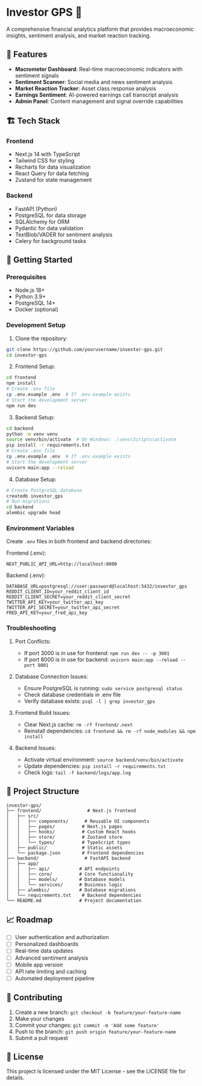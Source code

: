 # Investor GPS 🧭

A comprehensive financial analytics platform that provides macroeconomic insights, sentiment analysis, and market reaction tracking.

## 🌟 Features

- **Macrometer Dashboard**: Real-time macroeconomic indicators with sentiment signals
- **Sentiment Scanner**: Social media and news sentiment analysis
- **Market Reaction Tracker**: Asset class response analysis
- **Earnings Sentiment**: AI-powered earnings call transcript analysis
- **Admin Panel**: Content management and signal override capabilities

## 🏗️ Tech Stack

### Frontend
- Next.js 14 with TypeScript
- Tailwind CSS for styling
- Recharts for data visualization
- React Query for data fetching
- Zustand for state management

### Backend
- FastAPI (Python)
- PostgreSQL for data storage
- SQLAlchemy for ORM
- Pydantic for data validation
- TextBlob/VADER for sentiment analysis
- Celery for background tasks

## 🚀 Getting Started

### Prerequisites
- Node.js 18+
- Python 3.9+
- PostgreSQL 14+
- Docker (optional)

### Development Setup

1. Clone the repository:
```bash
git clone https://github.com/yourusername/investor-gps.git
cd investor-gps
```

2. Frontend Setup:
```bash
cd frontend
npm install
# Create .env file
cp .env.example .env  # If .env.example exists
# Start the development server
npm run dev
```

3. Backend Setup:
```bash
cd backend
python -m venv venv
source venv/bin/activate  # On Windows: .\venv\Scripts\activate
pip install -r requirements.txt
# Create .env file
cp .env.example .env  # If .env.example exists
# Start the development server
uvicorn main:app --reload
```

4. Database Setup:
```bash
# Create PostgreSQL database
createdb investor_gps
# Run migrations
cd backend
alembic upgrade head
```

### Environment Variables

Create `.env` files in both frontend and backend directories:

Frontend (.env):
```
NEXT_PUBLIC_API_URL=http://localhost:8000
```

Backend (.env):
```
DATABASE_URL=postgresql://user:password@localhost:5432/investor_gps
REDDIT_CLIENT_ID=your_reddit_client_id
REDDIT_CLIENT_SECRET=your_reddit_client_secret
TWITTER_API_KEY=your_twitter_api_key
TWITTER_API_SECRET=your_twitter_api_secret
FRED_API_KEY=your_fred_api_key
```

### Troubleshooting

1. Port Conflicts:
   - If port 3000 is in use for frontend: `npm run dev -- -p 3001`
   - If port 8000 is in use for backend: `uvicorn main:app --reload --port 8001`

2. Database Connection Issues:
   - Ensure PostgreSQL is running: `sudo service postgresql status`
   - Check database credentials in .env file
   - Verify database exists: `psql -l | grep investor_gps`

3. Frontend Build Issues:
   - Clear Next.js cache: `rm -rf frontend/.next`
   - Reinstall dependencies: `cd frontend && rm -rf node_modules && npm install`

4. Backend Issues:
   - Activate virtual environment: `source backend/venv/bin/activate`
   - Update dependencies: `pip install -r requirements.txt`
   - Check logs: `tail -f backend/logs/app.log`

## 📁 Project Structure

```
investor-gps/
├── frontend/                 # Next.js frontend
│   ├── src/
│   │   ├── components/      # Reusable UI components
│   │   ├── pages/          # Next.js pages
│   │   ├── hooks/          # Custom React hooks
│   │   ├── store/          # Zustand store
│   │   └── types/          # TypeScript types
│   ├── public/             # Static assets
│   └── package.json        # Frontend dependencies
├── backend/                 # FastAPI backend
│   ├── app/
│   │   ├── api/           # API endpoints
│   │   ├── core/          # Core functionality
│   │   ├── models/        # Database models
│   │   └── services/      # Business logic
│   ├── alembic/           # Database migrations
│   └── requirements.txt    # Backend dependencies
└── README.md              # Project documentation
```

## 📈 Roadmap

- [ ] User authentication and authorization
- [ ] Personalized dashboards
- [ ] Real-time data updates
- [ ] Advanced sentiment analysis
- [ ] Mobile app version
- [ ] API rate limiting and caching
- [ ] Automated deployment pipeline

## 🤝 Contributing

1. Create a new branch: `git checkout -b feature/your-feature-name`
2. Make your changes
3. Commit your changes: `git commit -m 'Add some feature'`
4. Push to the branch: `git push origin feature/your-feature-name`
5. Submit a pull request

## 📝 License

This project is licensed under the MIT License - see the LICENSE file for details. 